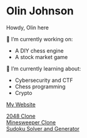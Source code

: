 # Olin Johnson

<!--
**olinjohnson/olinjohnson** is a ✨ _special_ ✨ repository because its `README.md` (this file) appears on your GitHub profile.

Here are some ideas to get you started:

- 👯 I’m looking to collaborate on ...
- 🤔 I’m looking for help with ...
- 💬 Ask me about ...
- 📫 How to reach me: ...
- ⚡ Fun fact: ...
-->
Howdy, Olin here

🔭 I’m currently working on:
<ul>
  <li>A DIY chess engine</li>
  <li>A stock market game</li>
</ul>

🌱 I’m currently learning about:
<ul>
  <li>Cybersecurity and CTF</li>
  <li>Chess programming</li>
  <li>Crypto</li>
</ul>

[My Website](https://olinjohnson.github.io)

[2048 Clone](https://github.com/olinjohnson/2048-Game-Clone) <br/>
[Minesweeper Clone](https://github.com/olinjohnson/Minesweeper-game-clone) <br/>
[Sudoku Solver and Generator](https://github.com/olinjohnson/sudoku) <br/>
